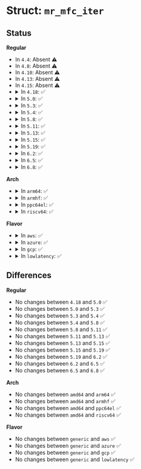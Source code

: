 # Struct: <code>mr_mfc_iter</code>

## Status
<b>Regular</b>
<ul>
<li>
In <code>4.4</code>: Absent ⚠️
</li>
<li>
In <code>4.8</code>: Absent ⚠️
</li>
<li>
In <code>4.10</code>: Absent ⚠️
</li>
<li>
In <code>4.13</code>: Absent ⚠️
</li>
<li>
In <code>4.15</code>: Absent ⚠️
</li>
<li>
<details>
<summary>In <code>4.18</code>: ✅</summary>

```c
struct mr_mfc_iter {
    struct seq_net_private p;
    struct mr_table *mrt;
    struct list_head *cache;
    spinlock_t *lock;
};
```
</details>
</li>
<li>
<details>
<summary>In <code>5.0</code>: ✅</summary>

```c
struct mr_mfc_iter {
    struct seq_net_private p;
    struct mr_table *mrt;
    struct list_head *cache;
    spinlock_t *lock;
};
```
</details>
</li>
<li>
<details>
<summary>In <code>5.3</code>: ✅</summary>

```c
struct mr_mfc_iter {
    struct seq_net_private p;
    struct mr_table *mrt;
    struct list_head *cache;
    spinlock_t *lock;
};
```
</details>
</li>
<li>
<details>
<summary>In <code>5.4</code>: ✅</summary>

```c
struct mr_mfc_iter {
    struct seq_net_private p;
    struct mr_table *mrt;
    struct list_head *cache;
    spinlock_t *lock;
};
```
</details>
</li>
<li>
<details>
<summary>In <code>5.8</code>: ✅</summary>

```c
struct mr_mfc_iter {
    struct seq_net_private p;
    struct mr_table *mrt;
    struct list_head *cache;
    spinlock_t *lock;
};
```
</details>
</li>
<li>
<details>
<summary>In <code>5.11</code>: ✅</summary>

```c
struct mr_mfc_iter {
    struct seq_net_private p;
    struct mr_table *mrt;
    struct list_head *cache;
    spinlock_t *lock;
};
```
</details>
</li>
<li>
<details>
<summary>In <code>5.13</code>: ✅</summary>

```c
struct mr_mfc_iter {
    struct seq_net_private p;
    struct mr_table *mrt;
    struct list_head *cache;
    spinlock_t *lock;
};
```
</details>
</li>
<li>
<details>
<summary>In <code>5.15</code>: ✅</summary>

```c
struct mr_mfc_iter {
    struct seq_net_private p;
    struct mr_table *mrt;
    struct list_head *cache;
    spinlock_t *lock;
};
```
</details>
</li>
<li>
<details>
<summary>In <code>5.19</code>: ✅</summary>

```c
struct mr_mfc_iter {
    struct seq_net_private p;
    struct mr_table *mrt;
    struct list_head *cache;
    spinlock_t *lock;
};
```
</details>
</li>
<li>
<details>
<summary>In <code>6.2</code>: ✅</summary>

```c
struct mr_mfc_iter {
    struct seq_net_private p;
    struct mr_table *mrt;
    struct list_head *cache;
    spinlock_t *lock;
};
```
</details>
</li>
<li>
<details>
<summary>In <code>6.5</code>: ✅</summary>

```c
struct mr_mfc_iter {
    struct seq_net_private p;
    struct mr_table *mrt;
    struct list_head *cache;
    spinlock_t *lock;
};
```
</details>
</li>
<li>
<details>
<summary>In <code>6.8</code>: ✅</summary>

```c
struct mr_mfc_iter {
    struct seq_net_private p;
    struct mr_table *mrt;
    struct list_head *cache;
    spinlock_t *lock;
};
```
</details>
</li>
</ul>
<b>Arch</b>
<ul>
<li>
<details>
<summary>In <code>arm64</code>: ✅</summary>

```c
struct mr_mfc_iter {
    struct seq_net_private p;
    struct mr_table *mrt;
    struct list_head *cache;
    spinlock_t *lock;
};
```
</details>
</li>
<li>
<details>
<summary>In <code>armhf</code>: ✅</summary>

```c
struct mr_mfc_iter {
    struct seq_net_private p;
    struct mr_table *mrt;
    struct list_head *cache;
    spinlock_t *lock;
};
```
</details>
</li>
<li>
<details>
<summary>In <code>ppc64el</code>: ✅</summary>

```c
struct mr_mfc_iter {
    struct seq_net_private p;
    struct mr_table *mrt;
    struct list_head *cache;
    spinlock_t *lock;
};
```
</details>
</li>
<li>
<details>
<summary>In <code>riscv64</code>: ✅</summary>

```c
struct mr_mfc_iter {
    struct seq_net_private p;
    struct mr_table *mrt;
    struct list_head *cache;
    spinlock_t *lock;
};
```
</details>
</li>
</ul>
<b>Flavor</b>
<ul>
<li>
<details>
<summary>In <code>aws</code>: ✅</summary>

```c
struct mr_mfc_iter {
    struct seq_net_private p;
    struct mr_table *mrt;
    struct list_head *cache;
    spinlock_t *lock;
};
```
</details>
</li>
<li>
<details>
<summary>In <code>azure</code>: ✅</summary>

```c
struct mr_mfc_iter {
    struct seq_net_private p;
    struct mr_table *mrt;
    struct list_head *cache;
    spinlock_t *lock;
};
```
</details>
</li>
<li>
<details>
<summary>In <code>gcp</code>: ✅</summary>

```c
struct mr_mfc_iter {
    struct seq_net_private p;
    struct mr_table *mrt;
    struct list_head *cache;
    spinlock_t *lock;
};
```
</details>
</li>
<li>
<details>
<summary>In <code>lowlatency</code>: ✅</summary>

```c
struct mr_mfc_iter {
    struct seq_net_private p;
    struct mr_table *mrt;
    struct list_head *cache;
    spinlock_t *lock;
};
```
</details>
</li>
</ul>

## Differences
<b>Regular</b>
<ul>
<li>
No changes between <code>4.18</code> and <code>5.0</code> ✅
</li>
<li>
No changes between <code>5.0</code> and <code>5.3</code> ✅
</li>
<li>
No changes between <code>5.3</code> and <code>5.4</code> ✅
</li>
<li>
No changes between <code>5.4</code> and <code>5.8</code> ✅
</li>
<li>
No changes between <code>5.8</code> and <code>5.11</code> ✅
</li>
<li>
No changes between <code>5.11</code> and <code>5.13</code> ✅
</li>
<li>
No changes between <code>5.13</code> and <code>5.15</code> ✅
</li>
<li>
No changes between <code>5.15</code> and <code>5.19</code> ✅
</li>
<li>
No changes between <code>5.19</code> and <code>6.2</code> ✅
</li>
<li>
No changes between <code>6.2</code> and <code>6.5</code> ✅
</li>
<li>
No changes between <code>6.5</code> and <code>6.8</code> ✅
</li>
</ul>
<b>Arch</b>
<ul>
<li>
No changes between <code>amd64</code> and <code>arm64</code> ✅
</li>
<li>
No changes between <code>amd64</code> and <code>armhf</code> ✅
</li>
<li>
No changes between <code>amd64</code> and <code>ppc64el</code> ✅
</li>
<li>
No changes between <code>amd64</code> and <code>riscv64</code> ✅
</li>
</ul>
<b>Flavor</b>
<ul>
<li>
No changes between <code>generic</code> and <code>aws</code> ✅
</li>
<li>
No changes between <code>generic</code> and <code>azure</code> ✅
</li>
<li>
No changes between <code>generic</code> and <code>gcp</code> ✅
</li>
<li>
No changes between <code>generic</code> and <code>lowlatency</code> ✅
</li>
</ul>
